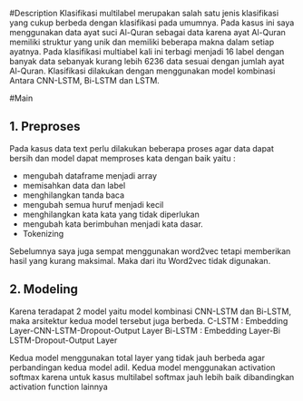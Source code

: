 #Description
Klasifikasi multilabel merupakan salah satu jenis klasifikasi yang cukup berbeda dengan klasifikasi pada umumnya. Pada kasus ini saya menggunakan data ayat suci Al-Quran sebagai data karena ayat Al-Quran memiliki struktur yang unik dan memiliki beberapa makna dalam setiap ayatnya.
Pada klasifikasi multiabel kali ini terbagi menjadi 16 label dengan banyak data sebanyak kurang lebih 6236 data sesuai dengan jumlah ayat Al-Quran.
Klasifikasi dilakukan dengan menggunakan model kombinasi Antara CNN-LSTM, Bi-LSTM dan LSTM. 

#Main
## 1. Preproses
Pada kasus data text perlu dilakukan beberapa proses agar data dapat bersih dan model dapat memproses kata dengan baik yaitu :
- mengubah dataframe menjadi array
- memisahkan data dan label
- menghilangkan tanda baca
- mengubah semua huruf menjadi kecil
- menghilangkan kata kata yang tidak diperlukan
- mengubah kata berimbuhan menjadi kata dasar.
- Tokenizing

Sebelumnya saya juga sempat menggunakan word2vec tetapi memberikan hasil yang kurang maksimal. Maka dari itu Word2vec tidak digunakan.

## 2.  Modeling
Karena teradapat 2 model yaitu model kombinasi CNN-LSTM dan Bi-LSTM, maka arsitektur kedua model tersebut juga berbeda.
C-LSTM :  Embedding Layer-CNN-LSTM-Dropout-Output Layer
Bi-LSTM :  Embedding Layer-Bi LSTM-Dropout-Output Layer

Kedua model menggunakan total layer yang tidak jauh berbeda agar perbandingan kedua model adil. Kedua model menggunakan activation softmax karena untuk kasus multilabel softmax jauh lebih baik dibandingkan activation function lainnya

  
